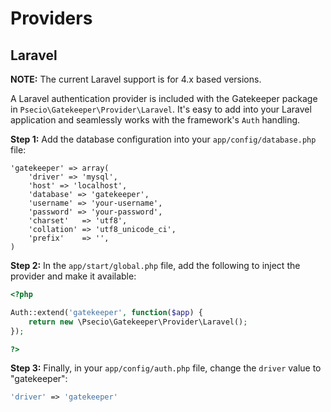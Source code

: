 # Providers

## Laravel

**NOTE:** The current Laravel support is for 4.x based versions.

A Laravel authentication provider is included with the Gatekeeper package in `Psecio\Gatekeeper\Provider\Laravel`.
It's easy to add into your Laravel application and seamlessly works with the framework's `Auth` handling.

**Step 1:** Add the database configuration into your `app/config/database.php` file:

```
'gatekeeper' => array(
    'driver' => 'mysql',
    'host' => 'localhost',
    'database' => 'gatekeeper',
    'username' => 'your-username',
    'password' => 'your-password',
    'charset'   => 'utf8',
    'collation' => 'utf8_unicode_ci',
    'prefix'    => '',
)
```

**Step 2:** In the `app/start/global.php` file, add the following to inject the provider and make it available:

```php
<?php

Auth::extend('gatekeeper', function($app) {
    return new \Psecio\Gatekeeper\Provider\Laravel();
});

?>
```

**Step 3:** Finally, in your `app/config/auth.php` file, change the `driver` value to "gatekeeper":

```php
'driver' => 'gatekeeper'
```
